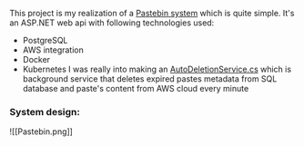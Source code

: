 This project is my realization of a [Pastebin system](https://en.wikipedia.org/wiki/Pastebin) which is quite simple. It's an ASP.NET web api with following technologies used:
+ PostgreSQL
+ AWS integration
+ Docker
+ Kubernetes
I was really into making an [AutoDeletionService.cs](https://github.com/merlin7337/Pastebin/blob/main/Pastebin/Services/AutoDeletionService.cs) which is background service that deletes expired pastes metadata from SQL database and paste's content from AWS cloud every minute

### System design:
![[Pastebin.png]]
